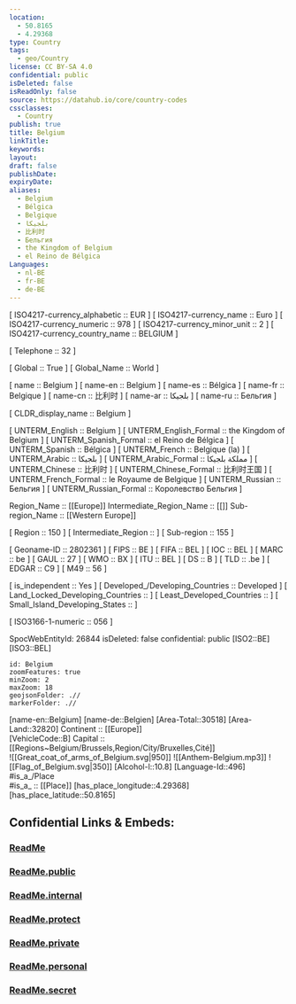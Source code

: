 ```yaml
---
location:
  - 50.8165
  - 4.29368
type: Country
tags:
  - geo/Country
license: CC BY-SA 4.0
confidential: public
isDeleted: false
isReadOnly: false
source: https://datahub.io/core/country-codes
cssclasses:
  - Country
publish: true
title: Belgium
linkTitle:
keywords:
layout:
draft: false
publishDate:
expiryDate:
aliases:
  - Belgium
  - Bélgica
  - Belgique
  - بلجيكا
  - 比利时
  - Бельгия
  - the Kingdom of Belgium
  - el Reino de Bélgica
Languages:
  - nl-BE
  - fr-BE
  - de-BE
---
```



[	ISO4217-currency_alphabetic	 :: EUR ] 
[	ISO4217-currency_name	 :: Euro ] 
[	ISO4217-currency_numeric	 :: 978 ] 
[	ISO4217-currency_minor_unit	 :: 2 ] 
[	ISO4217-currency_country_name	 :: BELGIUM ] 

[	Telephone	 :: 32 ] 

[	Global	 :: True ] 
[	Global_Name	 :: World ] 

[	name	 :: Belgium ] 
[	name-en	 :: Belgium ] 
[	name-es	 :: Bélgica ] 
[	name-fr	 :: Belgique ] 
[	name-cn	 :: 比利时 ] 
[	name-ar	 :: بلجيكا ] 
[	name-ru	 :: Бельгия ] 

[	CLDR_display_name	 :: Belgium ] 

[	UNTERM_English	 :: Belgium ] 
[	UNTERM_English_Formal	 :: the Kingdom of Belgium ] 
[	UNTERM_Spanish_Formal	 :: el Reino de Bélgica ] 
[	UNTERM_Spanish	 :: Bélgica ] 
[	UNTERM_French	 :: Belgique (la) ] 
[	UNTERM_Arabic	 :: بلجيكا ] 
[	UNTERM_Arabic_Formal	 :: مملكة بلجيكا ] 
[	UNTERM_Chinese	 :: 比利时 ] 
[	UNTERM_Chinese_Formal	 :: 比利时王国 ] 
[	UNTERM_French_Formal	 :: le Royaume de Belgique ] 
[	UNTERM_Russian	 :: Бельгия ] 
[	UNTERM_Russian_Formal	 :: Королевство Бельгия ] 

Region_Name ::  [[Europe]] 
Intermediate_Region_Name ::  [[]] 
Sub-region_Name ::  [[Western Europe]] 

[	Region	 :: 150 ] 
[	Intermediate_Region	 ::  ] 
[	Sub-region	 :: 155 ] 

[	Geoname-ID	 :: 2802361 ] 
[	FIPS	 :: BE ] 
[	FIFA	 :: BEL ] 
[	IOC	 :: BEL ] 
[	MARC	 :: be ] 
[	GAUL	 :: 27 ] 
[	WMO	 :: BX ] 
[	ITU	 :: BEL ] 
[	DS	 :: B ] 
[	TLD	 :: .be ] 
[	EDGAR	 :: C9 ] 
[	M49	 :: 56 ] 

[	is_independent	 :: Yes ] 
[	Developed_/Developing_Countries	 :: Developed ] 
[	Land_Locked_Developing_Countries	 ::  ] 
[	Least_Developed_Countries	 ::  ] 
[	Small_Island_Developing_States	 ::  ] 

[	ISO3166-1-numeric	 :: 056 ] 



SpocWebEntityId: 26844
isDeleted: false
confidential: public
[ISO2::BE] 
[ISO3::BEL] 
```leaflet
id: Belgium
zoomFeatures: true 
minZoom: 2 
maxZoom: 18
geojsonFolder: .//
markerFolder: .//
```

[name-en::Belgium] 
[name-de::Belgien] 
[Area-Total::30518] 
[Area-Land::32820] 
Continent :: [[Europe]]  
[VehicleCode::B] 
Capital :: [[Regions~Belgium/Brussels,Region/City/Bruxelles,Cité]]  
![[Great_coat_of_arms_of_Belgium.svg|950]] 
![[Anthem-Belgium.mp3]] 
![[Flag_of_Belgium.svg|350]] 
[Alcohol-l::10.8] 
[Language-Id::496] 
#is_a_/Place  
#is_a_ :: [[Place]] 
[has_place_longitude::4.29368] 
[has_place_latitude::50.8165] 


## Confidential Links & Embeds: 

### [ReadMe](/_Standards/Earth/Continent/Europe/Europe~West/Belgium/ReadMe.md) 

### [ReadMe.public](/_public/Earth/Continent/Europe/Europe~West/Belgium/ReadMe.public.md) 

### [ReadMe.internal](/_internal/Earth/Continent/Europe/Europe~West/Belgium/ReadMe.internal.md) 

### [ReadMe.protect](/_protect/Earth/Continent/Europe/Europe~West/Belgium/ReadMe.protect.md) 

### [ReadMe.private](/_private/Earth/Continent/Europe/Europe~West/Belgium/ReadMe.private.md) 

### [ReadMe.personal](/_personal/Earth/Continent/Europe/Europe~West/Belgium/ReadMe.personal.md) 

### [ReadMe.secret](/_secret/Earth/Continent/Europe/Europe~West/Belgium/ReadMe.secret.md)


